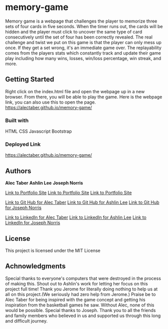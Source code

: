 # memory-game

Memory game is a webpage that challenges the player to memorize three sets of four cards in five seconds.  When the timer runs out, the cards will be hidden and the player must click to uncover the same type of card consecutively until the set of four has been correctly revealed.  The real challenge and twist we put on this game is that the player can only mess up once.  If they get a set wrong, it's an immediate game over.  The replayability comes from the players stats which constantly track and update their game play including how many wins, losses, win/loss percentage, win streak, and more.


## Getting Started

Right click on the index.html file and open the webpage up in a new browser.
From there, you will be able to play the game.
Here is the webpage link, you can also use this to open the page.  https://alectaber.github.io/memory-game/ 


### Built with

HTML
CSS
Javascript
Bootstrap


### Deployed Link

https://alectaber.github.io/memory-game/ 


## Authors

**Alec Taber**
**Ashlin Lee**
**Joseph Norris**

[Link to Portfolio Site](n/a)
[Link to Portfolio Site](n/a)
[Link to Portfolio Site](n/a)

[Link to Git Hub for Alec Taber](https://github.com/AlecTaber)
[Link to Git Hub for Ashlin Lee]()
[Link to Git Hub for Joseph Norris]()

[Link to LinkedIn for Alec Taber](https://www.linkedin.com/in/alec-taber-11b963311/)
[Link to LinkedIn for Ashlin Lee]()
[Link to LinkedIn for Joseph Norris]()


## License

This project is licensed under the MIT License


## Achnowledgments

Special thanks to everyone's computers that were destroyed in the process of making this.
Shout out to Ashlin's work for letting her focus on this project full time!
Thank you Jerome for literally doing nothing to help us at all on this project.(We seriously had zero help from Jerome.)
Praise be to Alec Taber for being inspired with the game concept and getting his inspiration from the basketball games he saw.  Without Alec, none of this would be possible.
Special thanks to Joseph.
Thank you to all the friends and family members who believed in us and supported us through this long and difficult journey.